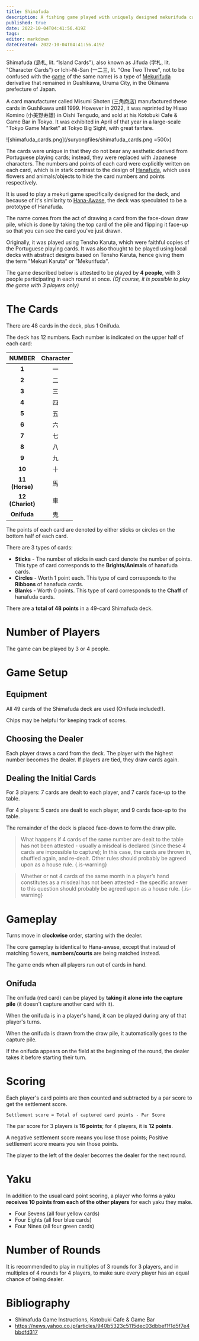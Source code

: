 ```yaml
---
title: Shimafuda
description: A fishing game played with uniquely designed mekurifuda cards.
published: true
date: 2022-10-04T04:41:56.419Z
tags: 
editor: markdown
dateCreated: 2022-10-04T04:41:56.419Z
---
```


Shimafuda (島札, lit. “Island Cards"), also known as Jifuda (字札, lit. "Character Cards") or Ichi-Ni-San (一二三, lit. "One Two Three", not to be confused with the [game](/en/hanafuda/games/ichi-ni-san) of the same name) is a type of [Mekurifuda](/en/mekurifuda) derivative that remained in Gushikawa, Uruma City, in the Okinawa prefecture of Japan. 

A card manufacturer called Misumi Shoten (三角商店) manufactured these cards in Gushikawa until 1999. However in 2022, it was reprinted by Hisao Komino (小美野寿雄) in Oishi Tengudo, and sold at his Kotobuki Cafe & Game Bar in Tokyo. It was exhibited in April of that year in a large-scale "Tokyo Game Market" at Tokyo Big Sight, with great fanfare.

![shimafuda_cards.png](/suryongfiles/shimafuda_cards.png =500x)

The cards were unique in that they do not bear any aesthetic derived from Portuguese playing cards; instead, they were replaced with Japanese characters. The numbers and points of each card were explicitly written on each card, which is in stark contrast to the design of [Hanafuda](/en/hanafuda), which uses flowers and animals/objects to hide the card numbers and points respectively.

It is used to play a mekuri game specifically designed for the deck, and because of it's similarity to [Hana-Awase](https://fudawiki.org/en/hanafuda/games/hana-awase), the deck was speculated to be a prototype of Hanafuda.

The name comes from the act of drawing a card from the face-down draw pile, which is done by taking the top card of the pile and flipping it face-up so that you can see the card you've just drawn.

Originally, it was played using Tensho Karuta, which were faithful copies of the Portuguese playing cards. It was also thought to be played using local decks with abstract designs based on Tensho Karuta, hence giving them the term "Mekuri Karuta" or "Mekurifuda". 

The game described below is attested to be played by **4 people**, with 3 people participating in each round at once. *(Of course, it is possible to play the game with 3 players only)*

# The Cards
There are 48 cards in the deck, plus 1 Onifuda.

The deck has 12 numbers. Each number is indicated on the upper half of each card:

| NUMBER | Character |
|:------:|:---:|
| **1** |一|
| **2** |二|
| **3** |三|
| **4**  |四|
| **5**  |五| 
| **6**  |六| 
| **7**  |七|
| **8**  |八| 
| **9**  |九| 
| **10**  |十| 
| **11</br>(Horse)**  |馬| 
| **12</br>(Chariot)**  |車|
| **Onifuda**  |鬼|

The points of each card are denoted by either sticks or circles on the bottom half of each card.

There are 3 types of cards:
- **Sticks** - The number of sticks in each card denote the number of points. This type of card corresponds to the **Brights/Animals** of hanafuda cards.
- **Circles** - Worth 1 point each. This type of card corresponds to the **Ribbons** of hanafuda cards.
- **Blanks** - Worth 0 points. This type of card corresponds to the **Chaff** of hanafuda cards.

There are a **total of 48 points** in a 49-card Shimafuda deck.

# Number of Players
The game can be played by 3 or 4 people.

# Game Setup
## Equipment
All 49 cards of the Shimafuda deck are used (Onifuda included!).

Chips may be helpful for keeping track of scores.

## Choosing the Dealer
Each player draws a card from the deck. The player with the highest number becomes the dealer. If players are tied, they draw cards again.

## Dealing the Initial Cards
For 3 players: 7 cards are dealt to each player, and 7 cards face-up to the table. 

For 4 players: 5 cards are dealt to each player, and 9 cards face-up to the table. 

The remainder of the deck is placed face-down to form the draw pile.

> What happens if 4 cards of the same number are dealt to the table has not been attested - usually a misdeal is declared (since these 4 cards are impossible to capture); In this case, the cards are thrown in, shuffled again, and re-dealt. Other rules should probably be agreed upon as a house rule.
{.is-warning}

> Whether or not 4 cards of the same month in a player’s hand constitutes as a misdeal has not been attested - the specific answer to this question should probably be agreed upon as a house rule.
{.is-warning}

# Gameplay
Turns move in **clockwise** order, starting with the dealer.

The core gameplay is identical to Hana-awase, except that instead of matching flowers, **numbers/courts** are being matched instead.

The game ends when all players run out of cards in hand.

## Onifuda
The onifuda (red card) can be played by **taking it alone into the capture pile** (it doesn't capture another card with it).

When the onifuda is in a player's hand, it can be played during any of that player's turns.

When the onifuda is drawn from the draw pile, it automatically goes to the capture pile.

If the onifuda appears on the field at the beginning of the round, the dealer takes it before starting their turn.

# Scoring
Each player's card points are then counted and subtracted by a par score to get the settlement score.

`Settlement score = Total of captured card points - Par Score`

The par score for 3 players is **16 points**; for 4 players, it is **12 points**.

A negative settlement score means you lose those points; Positive settlement score means you win those points.

The player to the left of the dealer becomes the dealer for the next round.

# Yaku
In addition to the usual card point scoring, a player who forms a yaku **receives 10 points from each of the other players** for each yaku they make.

- Four Sevens (all four yellow cards)
- Four Eights (all four blue cards)
- Four Nines (all four green cards)

# Number of Rounds
It is recommended to play in multiples of 3 rounds for 3 players, and in multiples of 4 rounds for 4 players, to make sure every player has an equal chance of being dealer.

# Bibliography

-   Shimafuda Game Instructions, Kotobuki Cafe & Game Bar
-   https://news.yahoo.co.jp/articles/940b5323c5115dec03dbbef1f1d5f7e4bbdfd317